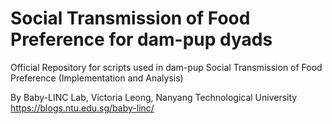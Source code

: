 # Social Transmission of Food Preference for dam-pup dyads
Official Repository for scripts used in dam-pup Social Transmission of Food Preference (Implementation and Analysis)

By Baby-LINC Lab, Victoria Leong, Nanyang Technological University
https://blogs.ntu.edu.sg/baby-linc/
